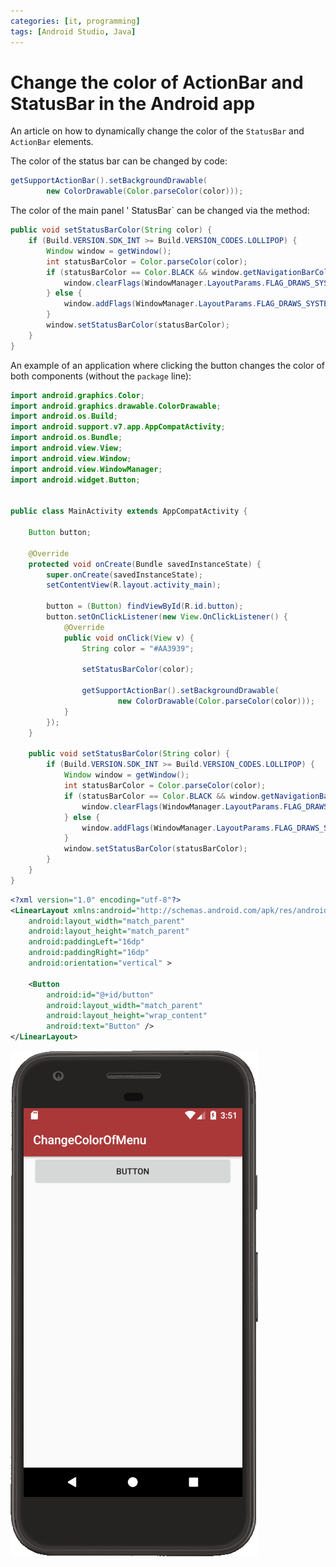 ```yaml
---
categories: [it, programming]
tags: [Android Studio, Java]
---
```


# Change the color of ActionBar and StatusBar in the Android app

An article on how to dynamically change the color of the `StatusBar` and `ActionBar` elements.

The color of the status bar can be changed by code:

```java
getSupportActionBar().setBackgroundDrawable(
        new ColorDrawable(Color.parseColor(color)));
```

The color of the main panel ' StatusBar` can be changed via the method:

```java
public void setStatusBarColor(String color) {
    if (Build.VERSION.SDK_INT >= Build.VERSION_CODES.LOLLIPOP) {
        Window window = getWindow();
        int statusBarColor = Color.parseColor(color);
        if (statusBarColor == Color.BLACK && window.getNavigationBarColor() == Color.BLACK) {
            window.clearFlags(WindowManager.LayoutParams.FLAG_DRAWS_SYSTEM_BAR_BACKGROUNDS);
        } else {
            window.addFlags(WindowManager.LayoutParams.FLAG_DRAWS_SYSTEM_BAR_BACKGROUNDS);
        }
        window.setStatusBarColor(statusBarColor);
    }
}
```

An example of an application where clicking the button changes the color of both components (without the `package` line):

```java
import android.graphics.Color;
import android.graphics.drawable.ColorDrawable;
import android.os.Build;
import android.support.v7.app.AppCompatActivity;
import android.os.Bundle;
import android.view.View;
import android.view.Window;
import android.view.WindowManager;
import android.widget.Button;


public class MainActivity extends AppCompatActivity {

    Button button;

    @Override
    protected void onCreate(Bundle savedInstanceState) {
        super.onCreate(savedInstanceState);
        setContentView(R.layout.activity_main);

        button = (Button) findViewById(R.id.button);
        button.setOnClickListener(new View.OnClickListener() {
            @Override
            public void onClick(View v) {
                String color = "#AA3939";

                setStatusBarColor(color);

                getSupportActionBar().setBackgroundDrawable(
                        new ColorDrawable(Color.parseColor(color)));
            }
        });
    }

    public void setStatusBarColor(String color) {
        if (Build.VERSION.SDK_INT >= Build.VERSION_CODES.LOLLIPOP) {
            Window window = getWindow();
            int statusBarColor = Color.parseColor(color);
            if (statusBarColor == Color.BLACK && window.getNavigationBarColor() == Color.BLACK) {
                window.clearFlags(WindowManager.LayoutParams.FLAG_DRAWS_SYSTEM_BAR_BACKGROUNDS);
            } else {
                window.addFlags(WindowManager.LayoutParams.FLAG_DRAWS_SYSTEM_BAR_BACKGROUNDS);
            }
            window.setStatusBarColor(statusBarColor);
        }
    }
}
```

```xml
<?xml version="1.0" encoding="utf-8"?>
<LinearLayout xmlns:android="http://schemas.android.com/apk/res/android"
    android:layout_width="match_parent"
    android:layout_height="match_parent"
    android:paddingLeft="16dp"
    android:paddingRight="16dp"
    android:orientation="vertical" >

    <Button
        android:id="@+id/button"
        android:layout_width="match_parent"
        android:layout_height="wrap_content"
        android:text="Button" />
</LinearLayout>
```

![Running application](img\result.png)
